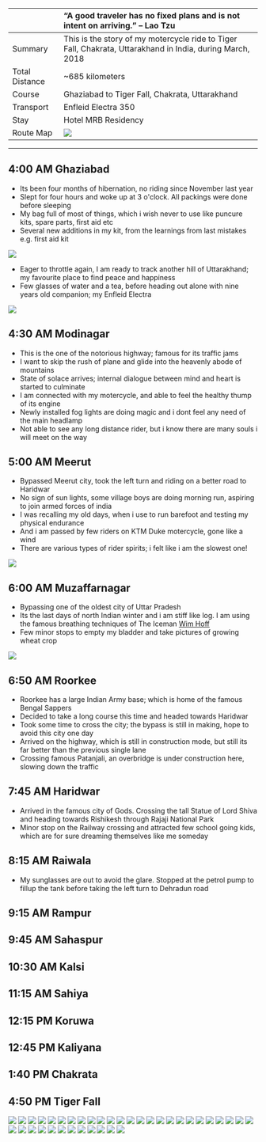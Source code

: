 | | “A good traveler has no fixed plans and is not intent on arriving.” – Lao Tzu |
| :--- | :--- |
| Summary | This is the story of my motercycle ride to Tiger Fall, Chakrata, Uttarakhand in India, during March, 2018 |
| Total Distance | ~685 kilometers |
| Course | Ghaziabad to Tiger Fall, Chakrata, Uttarakhand |
| Transport | Enfleid Electra 350 |
| Stay | Hotel MRB Residency |
| Route Map |![](https://github.com/inbravo/travel/blob/master/march-2018/images/c/route-map.jpg)|

---

##  4:00 AM Ghaziabad
*	Its been four months of hibernation, no riding since November last year
*	Slept for four hours and woke up at 3 o'clock. All packings were done before sleeping
*	My bag full of most of things, which i wish never to use like puncure kits, spare parts, first aid etc
*	Several new additions in my kit, from the learnings from last mistakes e.g. first aid kit

![](https://github.com/inbravo/travel/blob/master/march-2018/images/c/prep.jpg)

*	Eager to throttle again, I am ready to track another hill of Uttarakhand; my favourite place to find peace and happiness
*	Few glasses of water and a tea, before heading out alone with nine years old companion; my Enfleid Electra

![](https://github.com/inbravo/travel/blob/master/march-2018/images/c/start.jpg)

##  4:30 AM Modinagar
*	This is the one of the notorious highway; famous for its traffic jams
*	I want to skip the rush of plane and glide into the heavenly abode of mountains
*	State of solace arrives; internal dialogue between mind and heart is started to culminate
*	I am connected with my motercycle, and able to feel the healthy thump of its engine
*	Newly installed fog lights are doing magic and i dont feel any need of the main headlamp
*	Not able to see any long distance rider, but i know there are many souls i will meet on the way

##  5:00 AM Meerut
*	Bypassed Meerut city, took the left turn and riding on a better road to Haridwar
*	No sign of sun lights, some village boys are doing morning run, aspiring to join armed forces of india
*	I was recalling my old days, when i use to run barefoot and testing my physical endurance
*	And i am passed by few riders on KTM Duke motercycle, gone like a wind
*	There are various types of rider spirits; i felt like i am the slowest one!

![](https://github.com/inbravo/travel/blob/master/march-2018/images/c/mzfrngr.jpg)

##  6:00 AM Muzaffarnagar
*	Bypassing one of the oldest city of Uttar Pradesh
*	Its the last days of north Indian winter and i am stiff like log. I am using the famous breathing techniques of The Iceman [Wim Hoff](https://en.wikipedia.org/wiki/Wim_Hof) 
*	Few minor stops to empty my bladder and take pictures of growing wheat crop

![](https://github.com/inbravo/travel/blob/master/march-2018/images/c/IMG_20180310_073031.jpg)

##  6:50 AM Roorkee
*	Roorkee has a large Indian Army base; which is home of the famous Bengal Sappers
*	Decided to take a long course this time and headed towards Haridwar
*	Took some time to cross the city; the bypass is still in making, hope to avoid this city one day
*	Arrived on the highway, which is still in construction mode, but still its far better than the previous single lane
*	Crossing famous Patanjali, an overbridge is under construction here, slowing down the traffic 

##  7:45 AM Haridwar
*	Arrived in the famous city of Gods. Crossing the tall Statue of Lord Shiva and heading towards Rishikesh through Rajaji National Park
*	Minor stop on the Railway crossing and attracted few school going kids, which are for sure dreaming themselves like me someday

##  8:15 AM Raiwala
*	My sunglasses are out to avoid the glare. Stopped at the petrol pump to fillup the tank before taking the left turn to Dehradun road

##  9:15 AM Rampur
##  9:45 AM Sahaspur
##  10:30 AM Kalsi
##  11:15 AM Sahiya
##  12:15 PM Koruwa
##  12:45 PM Kaliyana
##  1:40 PM Chakrata
##  4:50 PM Tiger Fall

![](https://github.com/inbravo/travel/blob/master/march-2018/images/c/IMG_20180310_113130.jpg)
![](https://github.com/inbravo/travel/blob/master/march-2018/images/c/glance.jpg)
![](https://github.com/inbravo/travel/blob/master/march-2018/images/c/IMG_20180310_115053.jpg)
![](https://github.com/inbravo/travel/blob/master/march-2018/images/c/IMG_20180310_122136.jpg)
![](https://github.com/inbravo/travel/blob/master/march-2018/images/c/IMG_20180310_122158.jpg)
![](https://github.com/inbravo/travel/blob/master/march-2018/images/c/IMG_20180310_122217.jpg)
![](https://github.com/inbravo/travel/blob/master/march-2018/images/c/IMG_20180310_123251.jpg)
![](https://github.com/inbravo/travel/blob/master/march-2018/images/c/IMG_20180310_123514.jpg)
![](https://github.com/inbravo/travel/blob/master/march-2018/images/c/IMG_20180310_123730.jpg)
![](https://github.com/inbravo/travel/blob/master/march-2018/images/c/IMG_20180310_123736.jpg)
![](https://github.com/inbravo/travel/blob/master/march-2018/images/c/IMG_20180310_123739.jpg)
![](https://github.com/inbravo/travel/blob/master/march-2018/images/c/IMG_20180310_124842.jpg)
![](https://github.com/inbravo/travel/blob/master/march-2018/images/c/IMG_20180310_124846.jpg)
![](https://github.com/inbravo/travel/blob/master/march-2018/images/c/IMG_20180310_124929.jpg)
![](https://github.com/inbravo/travel/blob/master/march-2018/images/c/IMG_20180310_132212.jpg)
![](https://github.com/inbravo/travel/blob/master/march-2018/images/c/IMG_20180310_132256.jpg)
![](https://github.com/inbravo/travel/blob/master/march-2018/images/c/IMG_20180310_153241.jpg)
![](https://github.com/inbravo/travel/blob/master/march-2018/images/c/IMG_20180310_154103.jpg)
![](https://github.com/inbravo/travel/blob/master/march-2018/images/c/IMG_20180310_163851.jpg)
![](https://github.com/inbravo/travel/blob/master/march-2018/images/c/IMG_20180310_165423.jpg)
![](https://github.com/inbravo/travel/blob/master/march-2018/images/c/IMG_20180310_185343.jpg)
![](https://github.com/inbravo/travel/blob/master/march-2018/images/c/morning.jpg)
![](https://github.com/inbravo/travel/blob/master/march-2018/images/c/IMG_20180311_112235.jpg)
![](https://github.com/inbravo/travel/blob/master/march-2018/images/c/IMG_20180311_112257.jpg)
![](https://github.com/inbravo/travel/blob/master/march-2018/images/c/IMG_20180311_114952.jpg)
![](https://github.com/inbravo/travel/blob/master/march-2018/images/c/IMG_20180311_121800.jpg)
![](https://github.com/inbravo/travel/blob/master/march-2018/images/c/IMG_20180311_122002.jpg)
![](https://github.com/inbravo/travel/blob/master/march-2018/images/c/IMG_20180311_122032.jpg)
![](https://github.com/inbravo/travel/blob/master/march-2018/images/c/IMG_20180311_124804.jpg)
![](https://github.com/inbravo/travel/blob/master/march-2018/images/c/IMG_20180311_130836.jpg)
![](https://github.com/inbravo/travel/blob/master/march-2018/images/c/IMG_20180310_152939.jpg)
![](https://github.com/inbravo/travel/blob/master/march-2018/images/c/IMG_20180311_135718.jpg)
![](https://github.com/inbravo/travel/blob/master/march-2018/images/c/IMG_20180311_141537.jpg)
![](https://github.com/inbravo/travel/blob/master/march-2018/images/c/IMG_20180311_172000.jpg)
![](https://github.com/inbravo/travel/blob/master/march-2018/images/c/IMG_20180310_140549.jpg)
![](https://github.com/inbravo/travel/blob/master/march-2018/images/c/IMG_20180310_135149.jpg)
![](https://github.com/inbravo/travel/blob/master/march-2018/images/c/face.jpg)